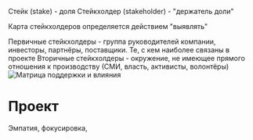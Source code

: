 Стейк (stake) - доля
Стейкхолдер (stakeholder) - "держатель доли"

Карта стейкхолдеров определяется действием "выявлять"

Первичные стейкхолдеры - группа руководителей компании, инвесторы, партнёры, поставщики. Те, с кем наиболее связаны в проекте
Вторичные стейкхолдеры - окружение, не имеющее прямого отношения к производству (СМИ, власть, активисты, волонтёры)
![Матрица поддержки и влияния](УровниВлияния.png)
# Проект
Эмпатия, фокусировка, 